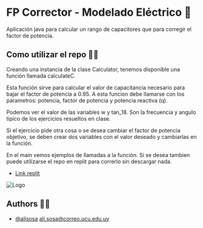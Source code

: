 
# FP Corrector - Modelado Eléctrico 🔌

Aplicación java para calcular un rango de capacitores que para corregir el factor de potencia.

## Como utilizar el repo 🤔💭

Creando una instancia de la clase Calculator, tenemos disponible una función llamada calculateC.

Esta función sirve para calcular el valor de capacitancia necesario para bajar el factor de potencia a 0.95.
A esta funcion debe llamarse con los parametros: potencia, factor de potencia y potencia reactiva (q).

Podemos ver el valor de las variables w y tan_18. Son la frecuencia y angulo tipico de los ejercicios resueltos en clase. 

Si el ejercicio pide otra cosa o se desea cambiar el factor de potencia objetivo, se deben crear dos variables con el valor 
deseado y cambiarlas en la función.

En el main vemos ejemplos de llamadas a la función.
Si se desea tambien puede utilizarse el repo en replit para correrlo sin descargar nada.
- [Link replit](https://replit.com/@AliSosa/Entregable3ModEl#Calculator.java) 

![Logo](https://ucu.edu.uy/sites/all/themes/univer/images/logo_es.png)


## Authors 👨‍💻

- [@alisosa](https://www.github.com/alisosa) 
ali.sosa@correo.ucu.edu.uy

